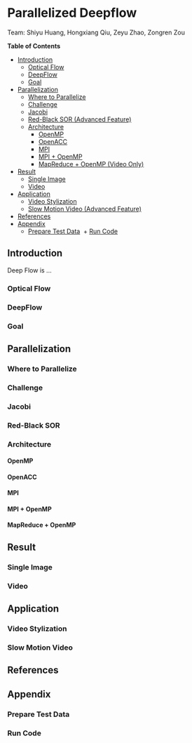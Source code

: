 # Parallelized Deepflow

Team: Shiyu Huang, Hongxiang Qiu, Zeyu Zhao, Zongren Zou

**Table of Contents** 

+ [Introduction](README.md#introduction)
  + [Optical Flow](README.md#optical-flow)
  + [DeepFlow](README.md#deepflow)
  + [Goal](README.md#goal)
+ [Parallelization](README.md#parallelization)
  + [Where to Parallelize](README.md#where-to-parallelize)
  + [Challenge](README.md#challenge)
  + [Jacobi](README.md#jacobi)
  + [Red-Black SOR (Advanced Feature)](README.md#red-black-sor)
  + [Architecture](README.md#architecture)
    + [OpenMP](README.md#openmp)
    + [OpenACC](README.md#openacc)
    + [MPI](README.md#mpi)
    + [MPI + OpenMP](README.md#mpi--openmp)
    + [MapReduce + OpenMP (Video Only)](README.md#mapreduce--openmp)
+ [Result](README.md#result)
  + [Single Image](README.md#single-image)
  + [Video](README.md#video)
+ [Application](README.md#application)
  + [Video Stylization](README.md#video-stylization)
  + [Slow Motion Video (Advanced Feature)](README.md#slow-motion-video)
+ [References](README.md#References)
+ [Appendix](README.md#appendix)
  + [Prepare Test Data](README.md#how-to-prepare-test-data)
  + [Run Code](README.md#run-code)

## Introduction
Deep Flow is ...

### Optical Flow

### DeepFlow

### Goal

## Parallelization

### Where to Parallelize

### Challenge

### Jacobi

### Red-Black SOR

### Architecture

#### OpenMP

#### OpenACC

#### MPI

#### MPI + OpenMP

#### MapReduce + OpenMP

## Result

### Single Image

### Video

## Application

### Video Stylization

### Slow Motion Video

## References

## Appendix

### Prepare Test Data

### Run Code
